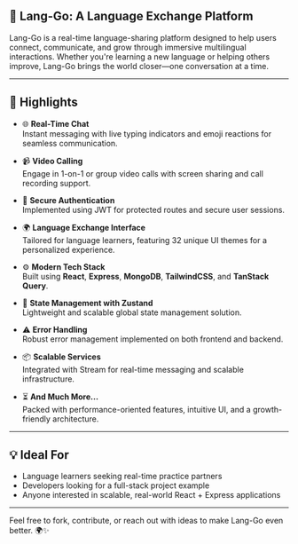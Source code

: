 ## 🚀 Lang-Go: A Language Exchange Platform

Lang-Go is a real-time language-sharing platform designed to help users connect, communicate, and grow through immersive multilingual interactions. Whether you're learning a new language or helping others improve, Lang-Go brings the world closer—one conversation at a time.

---

## 🌟 Highlights

- 🌐 **Real-Time Chat**  
  Instant messaging with live typing indicators and emoji reactions for seamless communication.

- 📹 **Video Calling**  
  Engage in 1-on-1 or group video calls with screen sharing and call recording support.

- 🔐 **Secure Authentication**  
  Implemented using JWT for protected routes and secure user sessions.

- 🌍 **Language Exchange Interface**  
  Tailored for language learners, featuring 32 unique UI themes for a personalized experience.

- ⚙️ **Modern Tech Stack**  
  Built using **React**, **Express**, **MongoDB**, **TailwindCSS**, and **TanStack Query**.

- 🧠 **State Management with Zustand**  
  Lightweight and scalable global state management solution.

- ⚠️ **Error Handling**  
  Robust error management implemented on both frontend and backend.

- 📦 **Scalable Services**  
  Integrated with Stream for real-time messaging and scalable infrastructure.

- ⏳ **And Much More...**  
  Packed with performance-oriented features, intuitive UI, and a growth-friendly architecture.

---

## 💡 Ideal For

- Language learners seeking real-time practice partners
- Developers looking for a full-stack project example
- Anyone interested in scalable, real-world React + Express applications

---

Feel free to fork, contribute, or reach out with ideas to make Lang-Go even better. 🌍✨